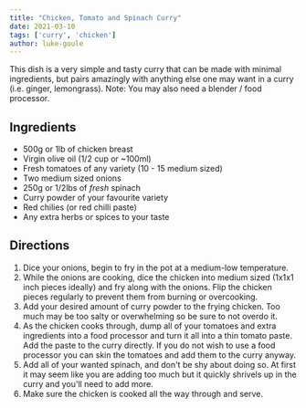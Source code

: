 ```yaml
---
title: "Chicken, Tomato and Spinach Curry"
date: 2021-03-10
tags: ['curry', 'chicken']
author: luke-goule
---
```


This dish is a very simple and tasty curry that can be made with minimal ingredients, but pairs amazingly with anything else one may want in a curry (i.e. ginger, lemongrass).
Note: You may also need a blender / food processor.

## Ingredients

- 500g or 1lb of chicken breast
- Virgin olive oil (1/2 cup or ~100ml)
- Fresh tomatoes of any variety (10 - 15 medium sized)
- Two medium sized onions
- 250g or 1/2lbs of *fresh* spinach
- Curry powder of your favourite variety
- Red chilies (or red chilli paste)
- Any extra herbs or spices to your taste

## Directions

1. Dice your onions, begin to fry in the pot at a medium-low temperature.
2. While the onions are cooking, dice the chicken into medium sized (1x1x1 inch pieces ideally) and fry along with the onions. Flip the chicken pieces regularly to prevent them from burning or overcooking.
3. Add your desired amount of curry powder to the frying chicken. Too much may be too salty or overwhelming so be sure to not overdo it.
4. As the chicken cooks through, dump all of your tomatoes and extra ingredients into a food processor and turn it all into a thin tomato paste. Add the paste to the curry directly. If you do not wish to use a food processor you can skin the tomatoes and add them to the curry anyway.
5. Add all of your wanted spinach, and don't be shy about doing so. At first it may seem like you are adding too much but it quickly shrivels up in the curry and you'll need to add more.
6. Make sure the chicken is cooked all the way through and serve.
